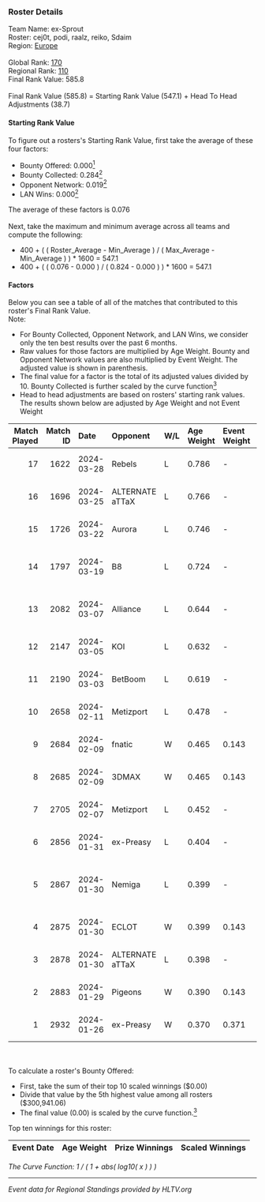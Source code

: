 ### Roster Details<br />
Team Name: ex-Sprout<br />
Roster: cej0t, podi, raalz, reiko, Sdaim<br />
Region: [Europe]( ../standings_europe.md)<br />
<br />
Global Rank: [170](../standings_global.md)<br />
Regional Rank: [110]( ../standings_europe.md)<br />
Final Rank Value:  585.8<br />
<br />
Final Rank Value (585.8) = Starting Rank Value (547.1) + Head To Head Adjustments (38.7)<br />

#### Starting Rank Value<br />
To figure out a rosters's Starting Rank Value, first take the average of these four factors:<br />
- Bounty Offered: 0.000[<sup>1</sup>](#table2)
- Bounty Collected: 0.284[<sup>2</sup>](#table1)
- Opponent Network: 0.019[<sup>2</sup>](#table1)
- LAN Wins: 0.000[<sup>2</sup>](#table1)

The average of these factors is 0.076<br />
<br />
Next, take the maximum and minimum average across all teams and compute the following:<br />
- 400 + ( ( Roster_Average - Min_Average ) / ( Max_Average - Min_Average ) ) * 1600 = 547.1
- 400 + ( ( 0.076 - 0.000 ) / ( 0.824 - 0.000 ) ) * 1600 = 547.1


#### Factors<br />
Below you can see a table of all of the matches that contributed to this roster's Final Rank Value.<br />
Note:<br />

- For Bounty Collected, Opponent Network, and LAN Wins, we consider only the ten best results over the past 6 months.
- Raw values for those factors are multiplied by Age Weight. Bounty and Opponent Network values are also multiplied by Event Weight. The adjusted value is shown in parenthesis.
- The final value for a factor is the total of its adjusted values divided by 10. Bounty Collected is further scaled by the curve function[<sup>3</sup>](#curveFunction)
- Head to head adjustments are based on rosters' starting rank values. The results shown below are adjusted by Age Weight and not Event Weight
<span id="table1"></span><br />


| Match Played | Match ID | Date       | Opponent        | W/L | Age Weight | Event Weight | Bounty Collected | Opponent Network | LAN Wins  | H2H Adj. | Roster                                      |
| -: | -: | :- | :- | :- | :- | :- | :- | :- | :- | -: | :- |
|           17 |     1622 | 2024-03-28 | Rebels          | L   | 0.786      | -            | -                | -                | -         |    -1.69 | cej0t, podi, raalz, reiko, Sdaim            |
|           16 |     1696 | 2024-03-25 | ALTERNATE aTTaX | L   | 0.766      | -            | -                | -                | -         |    -3.75 | cej0t, podi, raalz, reiko, Sdaim            |
|           15 |     1726 | 2024-03-22 | Aurora          | L   | 0.746      | -            | -                | -                | -         |    -0.24 | BELCHONOKK, deko, KENSI, Lack1, Norwi       |
|           14 |     1797 | 2024-03-19 | B8              | L   | 0.724      | -            | -                | -                | -         |    -1.39 | cptkurtka023, esenthial, npl, OWNER, r1nkle |
|           13 |     2082 | 2024-03-07 | Alliance        | L   | 0.644      | -            | -                | -                | -         |    -4.56 | avid, b0denmaster, PlesseN, robiin, twist   |
|           12 |     2147 | 2024-03-05 | KOI             | L   | 0.632      | -            | -                | -                | -         |    -2.14 | cej0t, raalz, reiko, Sdaim, sL1m3           |
|           11 |     2190 | 2024-03-03 | BetBoom         | L   | 0.619      | -            | -                | -                | -         |    -0.25 | Buzz, cej0t, raalz, reiko, sL1m3            |
|           10 |     2658 | 2024-02-11 | Metizport       | L   | 0.478      | -            | -                | -                | -         |    -1.58 | adamb, Jackinho, nilo, susp, ztr            |
|            9 |     2684 | 2024-02-09 | fnatic          | W   | 0.465      | 0.143        | 0.148 (0.010)    | 0.565 (0.038)    | 0 (0.000) |    13.90 | Anlelele, cej0t, raalz, Sdaim, sL1m3        |
|            8 |     2685 | 2024-02-09 | 3DMAX           | W   | 0.465      | 0.143        | 0.105 (0.007)    | 0.669 (0.044)    | 0 (0.000) |    14.04 | Anlelele, cej0t, raalz, Sdaim, sL1m3        |
|            7 |     2705 | 2024-02-07 | Metizport       | L   | 0.452      | -            | -                | -                | -         |    -1.48 | adamb, Jackinho, nilo, susp, ztr            |
|            6 |     2856 | 2024-01-31 | ex-Preasy       | L   | 0.404      | -            | -                | -                | -         |    -1.67 | Anlelele, cej0t, raalz, Sdaim, sL1m3        |
|            5 |     2867 | 2024-01-30 | Nemiga          | L   | 0.399      | -            | -                | -                | -         |    -0.36 | 1eeR, FL4MUS, khaN, riskyb0b, Xant3r        |
|            4 |     2875 | 2024-01-30 | ECLOT           | W   | 0.399      | 0.143        | 0.084 (0.005)    | 0.530 (0.030)    | 0 (0.000) |    11.68 | Anlelele, cej0t, raalz, Sdaim, sL1m3        |
|            3 |     2878 | 2024-01-30 | ALTERNATE aTTaX | L   | 0.398      | -            | -                | -                | -         |    -1.43 | awzek, FreeZe, Goody, PANIX, PerX           |
|            2 |     2883 | 2024-01-29 | Pigeons         | W   | 0.390      | 0.143        | 0.025 (0.001)    | 0.310 (0.017)    | 0 (0.000) |     9.26 | ANa, hyskeee, Kat, tory, twenty3            |
|            1 |     2932 | 2024-01-26 | ex-Preasy       | W   | 0.370      | 0.371        | 0.051 (0.007)    | 0.470 (0.064)    | 0 (0.000) |    10.36 | Anlelele, cej0t, raalz, Sdaim, sL1m3        |

<br />
<span id="table2"></span><br />
To calculate a roster's Bounty Offered:<br />

- First, take the sum of their top 10 scaled winnings ($0.00)
- Divide that value by the 5th highest value among all rosters ($300,941.06)
- The final value (0.00) is scaled by the curve function.[<sup>3</sup>](#curveFunction)

Top ten winnings for this roster:<br />

| Event Date | Age Weight | Prize Winnings | Scaled Winnings |
| :- | -: | :- | :- |


<span id="curveFunction"></span>_The Curve Function: 1 / ( 1 + abs( log10( x ) ) )_<br />

---
_Event data for Regional Standings provided by HLTV.org_<br />
